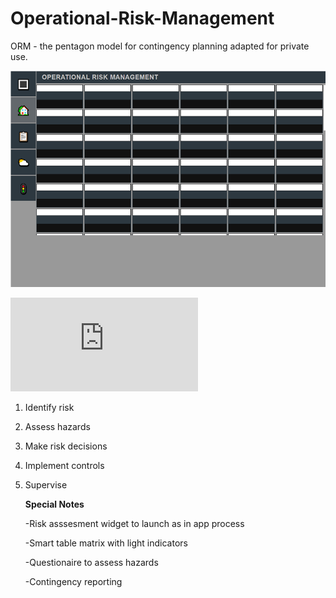 # Operational-Risk-Management
ORM - the pentagon model for contingency planning adapted for private use.


![](https://raw.githubusercontent.com/Ehawk82/Operational-Risk-Management/master/src/assets/matrix-image.bmp)

![](https://raw.githubusercontent.com/Ehawk82/Operational-Risk-Management/master/index.html)

1.  Identify risk
2.  Assess hazards
3.  Make risk decisions
4.  Implement controls
5.  Supervise

    **Special Notes**

    <p>-Risk asssesment widget to launch as in app process</p>
    <p>-Smart table matrix with light indicators</p>
    <p>-Questionaire to assess hazards</p>
    <p>-Contingency reporting</p>

